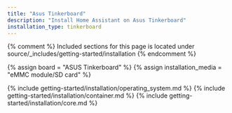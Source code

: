 ```yaml
---
title: "Asus Tinkerboard"
description: "Install Home Assistant on Asus Tinkerboard"
installation_type: tinkerboard
---
```

{% comment %}
Included sections for this page is located under source/_includes/getting-started/installation
{% endcomment %}

{% assign board = "ASUS Tinkerboard" %}
{% assign installation_media = "eMMC module/SD card" %}

{% include getting-started/installation/operating_system.md %}
{% include getting-started/installation/container.md %}
{% include getting-started/installation/core.md %}
